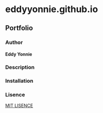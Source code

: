 # eddyyonnie.github.io

## Portfolio

### Author
#### Eddy Yonnie  

### Description 

#####  

### Installation  

##### 

### Lisence

[MIT LISENCE]( lisence.html )

